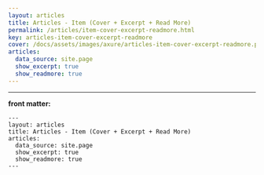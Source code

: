 ```yaml
---
layout: articles
title: Articles - Item (Cover + Excerpt + Read More)
permalink: /articles/item-cover-excerpt-readmore.html
key: articles-item-cover-excerpt-readmore
cover: /docs/assets/images/axure/articles-item-cover-excerpt-readmore.png
articles:
  data_source: site.page
  show_excerpt: true
  show_readmore: true
---
```


<div class="article__content" markdown="1">

---

**front matter:**

    ---
    layout: articles
    title: Articles - Item (Cover + Excerpt + Read More)
    articles:
      data_source: site.page
      show_excerpt: true
      show_readmore: true
    ---

</div>